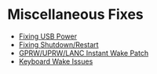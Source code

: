 # Miscellaneous Fixes

* [Fixing USB Power](/misc/power.md)
* [Fixing Shutdown/Restart](/misc/shutdown.md)
* [GPRW/UPRW/LANC Instant Wake Patch](/misc/instant-wake.md)
* [Keyboard Wake Issues](/misc/keyboard.md)
